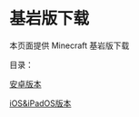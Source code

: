 # 基岩版下载
本页面提供 Minecraft 基岩版下载

目录：

[安卓版本](https://minecraft.sn-m.xyz/bedrock/Android/)

[iOS&iPadOS版本](https://minecraft.sn-m.xyz/bedrock/iOS%2526iPadOS/)